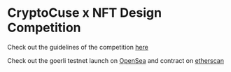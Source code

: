 # CryptoCuse x NFT Design Competition

Check out the guidelines of the competition [here](https://www.cryptocuse.com/nft-design-competition)

Check out the goerli testnet launch on [OpenSea](https://testnets.opensea.io/collection/cryptocuse-nft-design-competition-v4) and contract on [etherscan](https://goerli.etherscan.io/address/0x5c4b67a0603bd1065a1e83cb399fe96f0d29b8ad)
